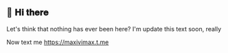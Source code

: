 ## 👋 𝐇𝐢 𝐭𝐡𝐞𝐫𝐞
Let's think that nothing has ever been here?
I'm update this text soon, really

Now text me https://maxivimax.t.me